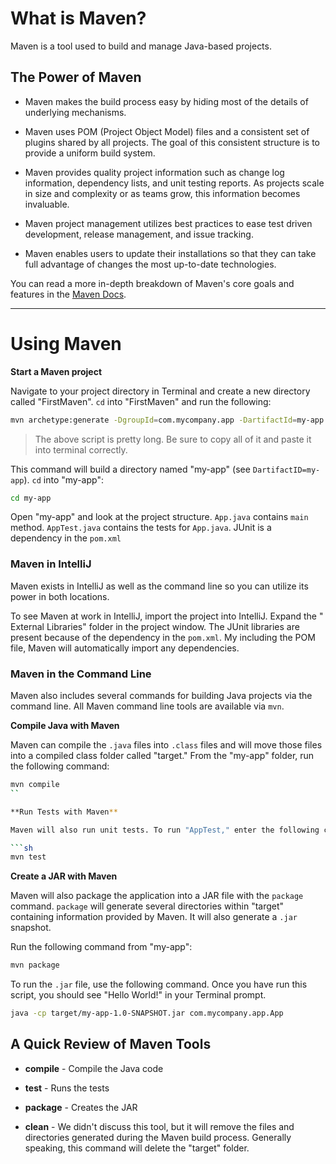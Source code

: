 # What is Maven?

Maven is a tool used to build and manage Java-based projects.

## The Power of Maven  

* Maven makes the build process easy by hiding most of the details of underlying mechanisms.

* Maven uses POM (Project Object Model) files and a consistent set of plugins shared by all projects. The goal of this consistent structure is to provide a uniform build system.

* Maven provides quality project information such as change log information, dependency lists, and unit testing reports. As projects scale in size and complexity or as teams grow, this information becomes invaluable.

* Maven project management utilizes best practices to ease test driven development, release management, and issue tracking.

* Maven enables users to update their installations so that they can take full advantage of changes the most up-to-date technologies.

You can read a more in-depth breakdown of Maven's core goals and features in the [Maven Docs](https://maven.apache.org/what-is-maven.html).

---

# Using Maven

**Start a Maven project**

Navigate to your project directory in Terminal and create a new directory called "FirstMaven". `cd` into "FirstMaven" and run the following:

```sh
mvn archetype:generate -DgroupId=com.mycompany.app -DartifactId=my-app -DarchetypeArtifactId=maven-archetype-quickstart -DinteractiveMode=false
```

> The above script is pretty long. Be sure to copy all of it and paste it into terminal correctly.

This command will build a directory named "my-app" (see `DartifactID=my-app`). `cd` into "my-app":

```sh
cd my-app
```

Open "my-app" and look at the project structure. `App.java` contains `main` method. `AppTest.java` contains the tests for `App.java`. JUnit is a dependency in the `pom.xml`

### Maven in IntelliJ  

Maven exists in IntelliJ as well as the command line so you can utilize its power in both locations.

To see Maven at work in IntelliJ, import the project into IntelliJ. Expand the " External Libraries" folder in the project window. The JUnit libraries are present because of the dependency in the `pom.xml`. My including the POM file, Maven will automatically import any dependencies.

### Maven in the Command Line  

Maven also includes several commands for building Java projects via the command line. All Maven command line tools are available via `mvn`.

**Compile Java with Maven**

Maven can compile the `.java` files into `.class` files and will move those files into a compiled class folder called "target." From the "my-app" folder, run the following command:

```sh
mvn compile
``

**Run Tests with Maven**

Maven will also run unit tests. To run "AppTest," enter the following command from "my-app":

```sh
mvn test
```

**Create a JAR with Maven**

Maven will also package the application into a JAR file with the `package` command. `package` will generate several directories within "target" containing information provided by Maven. It will also generate a `.jar` snapshot.

Run the following command from "my-app":

```sh
mvn package
```

To run the `.jar` file, use the following command. Once you have run this script, you should see "Hello World!" in your Terminal prompt.

```sh
java -cp target/my-app-1.0-SNAPSHOT.jar com.mycompany.app.App
```

## A Quick Review of Maven Tools

* **compile** - Compile the Java code

* **test** - Runs the tests

* **package** - Creates the JAR

* **clean** - We didn't discuss this tool, but it will remove the files and directories generated during the Maven build process. Generally speaking, this command will delete the "target" folder.
